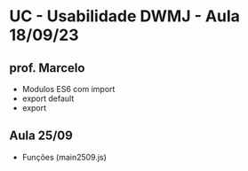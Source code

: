 # UC - Usabilidade DWMJ - Aula 18/09/23

## prof. Marcelo

* Modulos ES6 com import
* export default 
* export

## Aula 25/09

* Funções (main2509.js)